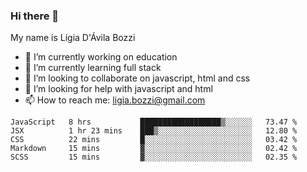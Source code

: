 ### Hi there 👋

My name is Lígia D'Ávila Bozzi

- 🔭 I’m currently working on education
- 🌱 I’m currently learning full stack
- 👯 I’m looking to collaborate on javascript, html and css
- 🤔 I’m looking for help with javascript and html
- 📫 How to reach me: ligia.bozzi@gmail.com

<!--START_SECTION:waka-->
```text
JavaScript   8 hrs           ██████████████████▒░░░░░░   73.47 % 
JSX          1 hr 23 mins    ███▒░░░░░░░░░░░░░░░░░░░░░   12.80 % 
CSS          22 mins         █░░░░░░░░░░░░░░░░░░░░░░░░   03.42 % 
Markdown     15 mins         ▓░░░░░░░░░░░░░░░░░░░░░░░░   02.42 % 
SCSS         15 mins         ▓░░░░░░░░░░░░░░░░░░░░░░░░   02.35 % 
```
<!--END_SECTION:waka-->

<!--
**ligiadavilabozzi/ligiadavilabozzi** is a ✨ _special_ ✨ repository because its `README.md` (this file) appears on your GitHub profile.
-->


